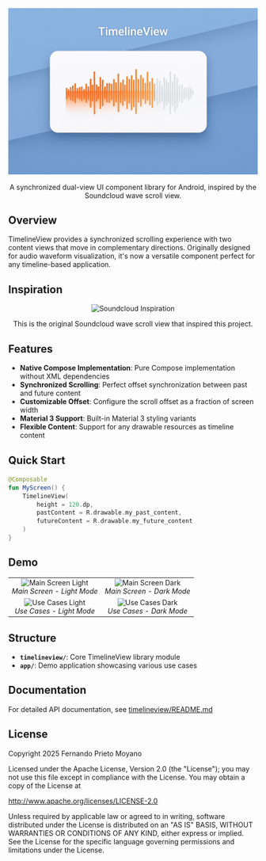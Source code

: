 <div align="center">
  <img src="art/banner-readme.jpg" alt="TimelineView Banner"/>
  
  A synchronized dual-view UI component library for Android, inspired by the Soundcloud wave scroll view.
</div>

## Overview

TimelineView provides a synchronized scrolling experience with two content views that move in complementary directions. Originally designed for audio waveform visualization, it's now a versatile component perfect for any timeline-based application.

## Inspiration

<div align="center">
  <img src="art/inspiration.gif" alt="Soundcloud Inspiration" width="500"/>
  
  This is the original Soundcloud wave scroll view that inspired this project.
</div>

## Features

- **Native Compose Implementation**: Pure Compose implementation without XML dependencies
- **Synchronized Scrolling**: Perfect offset synchronization between past and future content
- **Customizable Offset**: Configure the scroll offset as a fraction of screen width
- **Material 3 Support**: Built-in Material 3 styling variants
- **Flexible Content**: Support for any drawable resources as timeline content

## Quick Start

```kotlin
@Composable
fun MyScreen() {
    TimelineView(
        height = 120.dp,
        pastContent = R.drawable.my_past_content,
        futureContent = R.drawable.my_future_content
    )
}
```

## Demo

<table align="center">
  <tr>
    <td align="center">
      <img src="art/main_screen_light.gif" alt="Main Screen Light" width="300"/>
      <br>
      <em>Main Screen - Light Mode</em>
    </td>
    <td align="center">
      <img src="art/main_screen_dark.gif" alt="Main Screen Dark" width="300"/>
      <br>
      <em>Main Screen - Dark Mode</em>
    </td>
  </tr>
  <tr>
    <td align="center">
      <img src="art/usecases_light.gif" alt="Use Cases Light" width="300"/>
      <br>
      <em>Use Cases - Light Mode</em>
    </td>
    <td align="center">
      <img src="art/usecases_dark.gif" alt="Use Cases Dark" width="300"/>
      <br>
      <em>Use Cases - Dark Mode</em>
    </td>
  </tr>
</table>

## Structure

- **`timelineview/`**: Core TimelineView library module
- **`app/`**: Demo application showcasing various use cases

## Documentation

For detailed API documentation, see [timelineview/README.md](timelineview/README.md)

## License

Copyright 2025 Fernando Prieto Moyano

Licensed under the Apache License, Version 2.0 (the "License");
you may not use this file except in compliance with the License.
You may obtain a copy of the License at

   http://www.apache.org/licenses/LICENSE-2.0

Unless required by applicable law or agreed to in writing, software
distributed under the License is distributed on an "AS IS" BASIS,
WITHOUT WARRANTIES OR CONDITIONS OF ANY KIND, either express or implied.
See the License for the specific language governing permissions and
limitations under the License.


